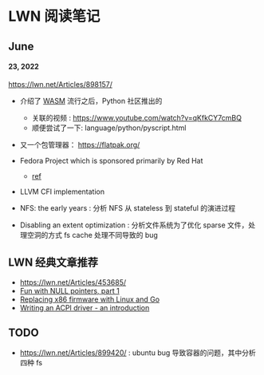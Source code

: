 # LWN 阅读笔记

## June

#### 23, 2022
https://lwn.net/Articles/898157/

- 介绍了 [WASM](https://webassembly.org/getting-started/developers-guide/) 流行之后，Python 社区推出的
  - 关联的视频 : https://www.youtube.com/watch?v=qKfkCY7cmBQ
  - 顺便尝试了一下: language/python/pyscript.html
- 又一个包管理器： https://flatpak.org/
- Fedora Project which is sponsored primarily by Red Hat
  - [ref](https://en.wikipedia.org/wiki/Fedora_Linux)

- LLVM CFI implementation
- NFS: the early years : 分析 NFS 从 stateless 到 stateful 的演进过程
- Disabling an extent optimization : 分析文件系统为了优化 sparse 文件，处理空洞的方式 fs cache 处理不同导致的 bug

## LWN 经典文章推荐

- https://lwn.net/Articles/453685/
- [Fun with NULL pointers, part 1](https://lwn.net/Articles/342330/)
- [Replacing x86 firmware with Linux and Go](https://lwn.net/Articles/738649/)
- [Writing an ACPI driver - an introduction](https://lwn.net/Articles/367630/)

## TODO
- https://lwn.net/Articles/899420/ : ubuntu bug 导致容器的问题，其中分析四种 fs
